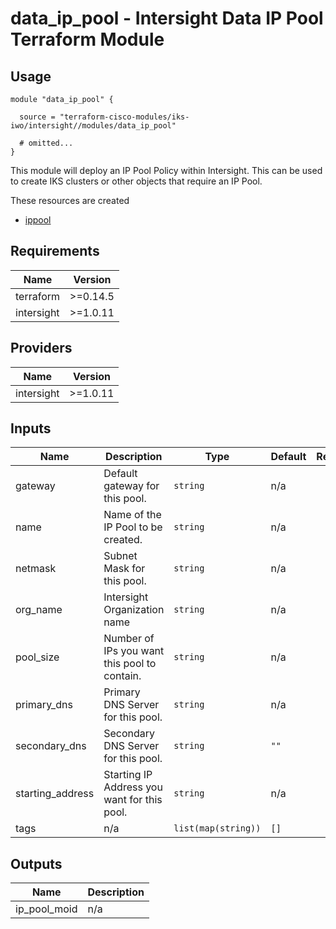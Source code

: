 # data_ip_pool - Intersight Data IP Pool Terraform Module

## Usage

```hcl
module "data_ip_pool" {

  source = "terraform-cisco-modules/iks-iwo/intersight//modules/data_ip_pool"

  # omitted...
}
```

This module will deploy an IP Pool Policy within Intersight.  This can be used to create IKS clusters or other objects that require an IP Pool.  

These resources are created

* [ippool](https://registry.terraform.io/providers/CiscoDevNet/intersight/latest/docs/resources/ippool_pool)

<!-- BEGINNING OF PRE-COMMIT-TERRAFORM DOCS HOOK -->
## Requirements

| Name | Version |
|------|---------|
| terraform | >=0.14.5 |
| intersight | >=1.0.11 |

## Providers

| Name | Version |
|------|---------|
| intersight | >=1.0.11 |

## Inputs

| Name | Description | Type | Default | Required |
|------|-------------|------|---------|:--------:|
| gateway | Default gateway for this pool. | `string` | n/a | yes |
| name | Name of the IP Pool to be created. | `string` | n/a | yes |
| netmask | Subnet Mask for this pool. | `string` | n/a | yes |
| org\_name | Intersight Organization name | `string` | n/a | yes |
| pool\_size | Number of IPs you want this pool to contain. | `string` | n/a | yes |
| primary\_dns | Primary DNS Server for this pool. | `string` | n/a | yes |
| secondary\_dns | Secondary DNS Server for this pool. | `string` | `""` | no |
| starting\_address | Starting IP Address you want for this pool. | `string` | n/a | yes |
| tags | n/a | `list(map(string))` | `[]` | no |

## Outputs

| Name | Description |
|------|-------------|
| ip\_pool\_moid | n/a |

<!-- END OF PRE-COMMIT-TERRAFORM DOCS HOOK -->
